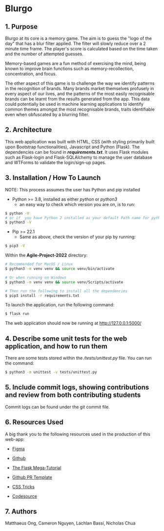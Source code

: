 # Blurgo

## 1. Purpose

Blurgo at its core is a memory game. The aim is to guess the "logo of the day" that has a blur filter applied. The filter will slowly reduce over a 2 minute time frame. The player's score is calculated based on the time taken and the number of attempted guesses.

Memory-based games are a fun method of exercising the mind, being known to improve brain functions such as memory-recollection, concentration, and focus.

The other aspect of this game is to challenge the way we identify patterns in the recognition of brands. Many brands market themselves profusely in every aspect of our lives, and the patterns of the most easily recognisable brands can be learnt from the results generated from the app. This data could potentially be used in machine learning applications to identify common themes amongst the most recognisable brands, traits identifiable even when obfuscated by a blurring filter.

## 2. Architecture

This web application was built with HTML, CSS (with styling primarily built upon Bootstrap functionalities), Javascript and Python (Flask). The dependencies can be found in ***requirements.txt***. It uses Flask modules such as Flask-login and Flask-SQLAlchemy to manage the user database and WTForms to validate the login/sign-up pages.

## 3. Installation / How To Launch

NOTE: This process assumes the user has Python and pip installed

- Python >= 3.8, installed as either *python* or *python3*
  - an easy way to check which version you are on, is to run:

```sh
$ python -V
# or if  you have Python 2 installed as your default Path name for python, run python3 instead (we will be using python3 from now on)
$ python3 -V
```

- Pip >= 22.1
  - Same as above, check the version of your pip by running:

```sh
$ pip3 -V
```

Within the **Agile-Project-2022** directory:

```sh
# Recommended for MacOS / Linux
$ python3 -m venv venv && source venv/bin/activate

# Or when running on Windows
$ python3 -m venv venv && source venv/Scripts/activate

# Then run the following to install all the dependencies
$ pip3 install -r requirements.txt
```

To launch the application, run the following command:

```sh
$ flask run
```

The web application should now be running at http://127.0.0.1:5000/

## 4. Describe some unit tests for the web application, and how to run them

There are some tests stored within the */tests/unittest.py* file. 
You can run the command:

```sh
$ python3 -m unittest -v tests/unittest.py
```

## 5. Include commit logs, showing contributions and review from both contributing students
  
Commit logs can be found under the git commit file.

## 6. Resources Used

A big thank you to the following resources used in the production of this web-app:

- [Figma](https://www.figma.com/file/tn4Bsz7LHcRCxrgEauJxAj/Blurgo-Figma-Board?node-id=0%3A1)

- [Github](https://github.com/mattshroom/Agile-Project-2022)

- [The Flask Mega-Tutorial](https://blog.miguelgrinberg.com/post/the-flask-mega-tutorial-part-i-hello-world)

- [Github PR Template](https://embeddedartistry.com/blog/2017/08/04/a-github-pull-request-template-for-your-projects/)

- [CSS Tricks](https://css-tricks.com/)

- [Codesource](https://codesource.io/building-a-restful-crud-api-with-flask/)
 
## 7. Authors

Matthaeus Ong, Cameron Nguyen, Lachlan Bassi, Nicholas Chua
